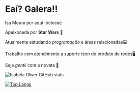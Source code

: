 # Eaí? Galera!! 

 Isa Moura por aqui :octocat: 
 

Apaixonada por **Star Wars** 🌟

Atualmente estudando *programação* e áreas relacionadas💻

Trabalho com atendimento a suporte técn de produto de redes🖥️

Seja _gentil_ com a novata 👀

       

![Isabela Oliver  GitHub stats](https://github-readme-stats.vercel.app/api?username=IsabelaOliver&show_icons=true&theme=synthwave)

[![Top Langs](https://github-readme-stats.vercel.app/api/top-langs/?username=IsabelaOliver)](https://github.com/IsabelaOliver/github-readme-stats)



